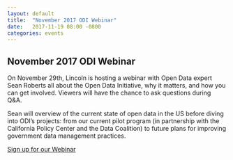 ```yaml
---
layout: default
title:  "November 2017 ODI Webinar"
date:   2017-11-19 08:00 -0800
categories: events
---
```

## November 2017 ODI Webinar
On November 29th, Lincoln is hosting a webinar with Open Data expert Sean Roberts all about the Open Data Initiative, why it matters, and how you can get involved. Viewers will have the chance to ask questions during Q&A. 

Sean will overview of the current state of open data in the US before diving into ODI’s projects: from our current pilot program (in partnership with the California Policy Center and the Data Coalition) to future plans for improving government data management practices.

[Sign up for our Webinar](https://joinlincoln.us7.list-manage.com/track/click?u=37b038d35f4e6f93a44f0c907&id=c73c1ae27c&e=bd4756a2b2)
